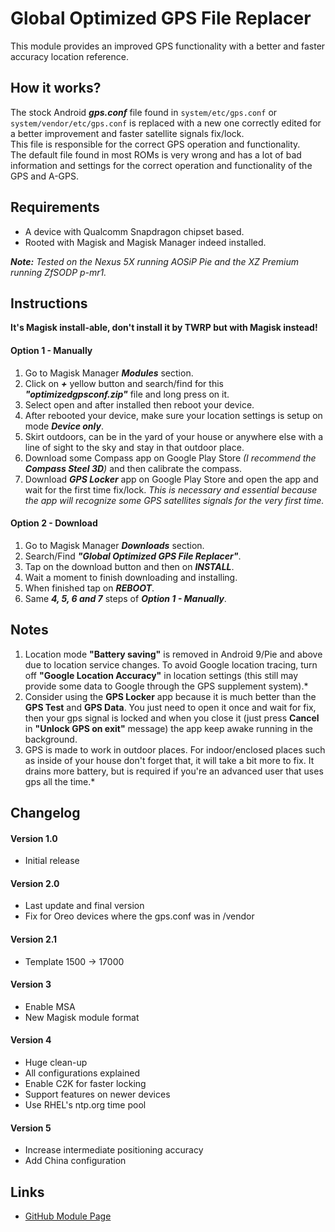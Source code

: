 # Global Optimized GPS File Replacer
This module provides an improved GPS functionality with a better and faster accuracy location reference.

## How it works?
   The stock Android **_gps.conf_** file found in `system/etc/gps.conf` or `system/vendor/etc/gps.conf` is replaced with a new one correctly edited for a better improvement and faster satellite signals fix/lock.  
   This file is responsible for the correct GPS operation and functionality.  
   The default file found in most ROMs is very wrong and has a lot of bad information and settings for the correct operation and functionality of the GPS and A-GPS.  
   
## Requirements
- A device with Qualcomm Snapdragon chipset based.
- Rooted with Magisk and Magisk Manager indeed installed.

*__Note:__ Tested on the Nexus 5X running AOSiP Pie and the XZ Premium running ZfSODP p-mr1.*

## Instructions
__It's Magisk install-able, don't install it by TWRP but with Magisk instead!__

#### Option 1 - Manually
1. Go to Magisk Manager **_Modules_** section.
2. Click on **_+_** yellow button and search/find for this **_"optimizedgpsconf.zip"_** file and long press on it.
3. Select open and after installed then reboot your device.
4. After rebooted your device, make sure your location settings is setup on mode **_Device only_**.
5. Skirt outdoors, can be in the yard of your house or anywhere else with a line of sight to the sky and stay in that outdoor place.
6. Download some Compass app on Google Play Store *(I recommend the **Compass Steel 3D**)* and then calibrate the compass.
7. Download **_GPS Locker_** app on Google Play Store and open the app and wait for the first time fix/lock. *This is necessary and essential because the app will recognize some GPS satellites signals for the very first time.*

#### Option 2 - Download
1. Go to Magisk Manager **_Downloads_** section.
2. Search/Find **_"Global Optimized GPS File Replacer"_**.
3. Tap on the download button and then on **_INSTALL_**.
4. Wait a moment to finish downloading and installing.
5. When finished tap on **_REBOOT_**.
6. Same **_4, 5, 6 and 7_** steps of **_Option 1 - Manually_**.

## Notes
1. Location mode __"Battery saving"__ is removed in Android 9/Pie and above due to location service changes. To avoid Google location tracing, turn off __"Google Location Accuracy"__ in location settings (this still may provide some data to Google through the GPS supplement system).*
2. Consider using the __GPS Locker__ app because it is much better than the __GPS Test__ and __GPS Data__. You just need to open it once and wait for fix, then your gps signal is locked and when you close it (just press __Cancel__ in __"Unlock GPS on exit"__ message) the app keep awake running in the background.
3. GPS is made to work in outdoor places. For indoor/enclosed places such as inside of your house don't forget that, it will take a bit more to fix. It drains more battery, but is required if you're an advanced user that uses gps all the time.*  
   
## Changelog
#### Version 1.0
- Initial release

#### Version 2.0
- Last update and final version
- Fix for Oreo devices where the gps.conf was in /vendor

#### Version 2.1
- Template 1500 -> 17000

#### Version 3
- Enable MSA
- New Magisk module format

#### Version 4
- Huge clean-up
- All configurations explained
- Enable C2K for faster locking
- Support features on newer devices
- Use RHEL's ntp.org time pool

#### Version 5
- Increase intermediate positioning accuracy
- Add China configuration

## Links
- [GitHub Module Page](https://github.com/Magisk-Modules-Repo/optmizedgpsconf)
